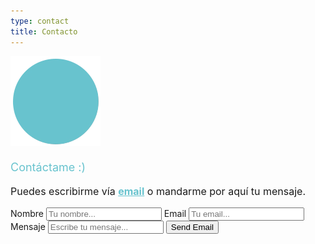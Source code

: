 ```yaml
---
type: contact
title: Contacto
---
```


<div style="align: center; margin-bottom:4%;">
<img src="/images/send140px.gif" alt="email" >
</div>
<p style="font-weight: medium; font-size: 18px; color: rgb(104, 195, 206);">
Contáctame :)</p>
<p style="font-size: 16px;">
Puedes escribirme vía <a style="color: rgb(104, 195, 206); font-weight: bold" href="mailto:sandra.m.revilla@gmail.com">email</a> o mandarme por aquí tu mensaje.</p>
    <script src="https://smtpjs.com/v3/smtp.js"></script>
    <script src="index.js"></script>
    <form method="post">
	<label>Nombre</label>
	<input type="text" name="name" placeholder="Tu nombre...">
	<label>Email</label>
	<input type="text" name="name" placeholder="Tu email...">
	<label>Mensaje</label>
	<input type="text" name="name" placeholder="Escribe tu mensaje...">
	<input type="button" value="Send Email" onclick="sendEmail()"/>
	</form> 

